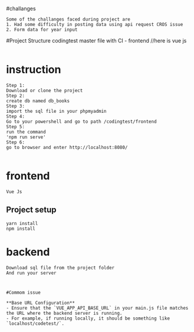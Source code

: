 #challanges 
```
Some of the challanges faced during project are 
1. Had some difficulty in posting data using api request CROS issue 
2. Form data for year input 
```
#Project Structure
    codingtest master file with CI
        - frontend //here is vue js 
    
```
```
# instruction
```
Step 1:
Download or clone the project 
Step 2: 
create db named db_books
Step 3:
import the sql file in your phpmyadmin
Step 4:
Go to your powershell and go to path /codingtest/frontend
Step 5: 
run the command 
'npm run serve'
Step 6: 
go to browser and enter http://localhost:8080/


```
# frontend
```
Vue Js 

```
## Project setup
```
yarn install
npm install
```

# backend 
```
Download sql file from the project folder 
And run your server 

```
#
```
#Commom issue 

**Base URL Configuration**
- Ensure that the `VUE_APP_API_BASE_URL` in your main.js file matches the URL where the backend server is running.
- For example, if running locally, it should be something like `localhost/codetest/`.


```